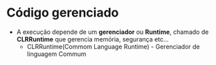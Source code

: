 #  Código gerenciado

- A execução depende de um **gerenciador** ou **Runtime**, chamado de **CLRRuntime** que gerencia memória, segurança etc...
    - CLRRuntime(Commom Language Runtime) - Gerenciador de linguagem Commum
    